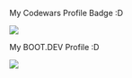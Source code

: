 
My Codewars Profile Badge :D

<p align="left">
  <a target="_blank" href="https://www.boot.dev/u/atafah">
    <img src="https://www.codewars.com/users/pro.programmer/badges/large">
  </a>
</p>



My BOOT.DEV Profile :D

<p align="left">
  <a target="_blank" href="https://www.boot.dev/u/atafah">
    <img src="https://api.boot.dev/v1/users/public/5f5b8811-5e83-4744-833a-f1dcea42576d/thumbnail" >
  </a>
</p>
